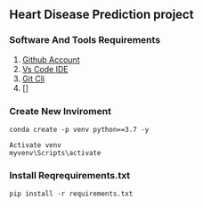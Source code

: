 ## Heart Disease Prediction project

### Software And Tools Requirements
1. [Github Account](https:\\github.com)
2. [Vs Code IDE](https:\\code.visualstudio.com)
3. [Git Cli](https:https://git-scm.com/downloads)
4. []

### Create New Inviroment

```
conda create -p venv python==3.7 -y
```
```
Activate venv
myvenv\Scripts\activate  
```

### Install Reqrequirements.txt
```
pip install -r requirements.txt
```